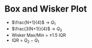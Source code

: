 # Box and Wisker Plot
- $\frac{N+1}{4}$ $\rightarrow$ $Q_1$
- $\frac{3(N+1)}{4}$ $\rightarrow$ $Q_3$
- Wisker Max/Min = $\pm 1.5$ IQR
- IQR = $Q_2 - Q_1$